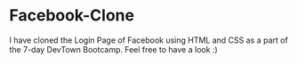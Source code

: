 # Facebook-Clone
I have cloned the Login Page of Facebook using HTML and CSS as a part of the 7-day DevTown Bootcamp. Feel free to have a look :)
